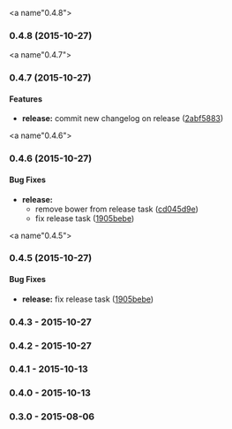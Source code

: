 <a name"0.4.8"></a>
### 0.4.8 (2015-10-27)


<a name"0.4.7"></a>
### 0.4.7 (2015-10-27)


#### Features

* **release:** commit new changelog on release ([2abf5883](https://github.com/nexumAG/generator-atomic/commit/2abf5883))


<a name"0.4.6"></a>
### 0.4.6 (2015-10-27)


#### Bug Fixes

* **release:**
  * remove bower from release task ([cd045d9e](https://github.com/nexumAG/generator-atomic/commit/cd045d9e))
  * fix release task ([1905bebe](https://github.com/nexumAG/generator-atomic/commit/1905bebe))


<a name"0.4.5"></a>
### 0.4.5 (2015-10-27)


#### Bug Fixes

* **release:** fix release task ([1905bebe](https://github.com/nexumAG/generator-atomic/commit/1905bebe))


### 0.4.3 - 2015-10-27
### 0.4.2 - 2015-10-27
### 0.4.1 - 2015-10-13
### 0.4.0 - 2015-10-13
### 0.3.0 - 2015-08-06

